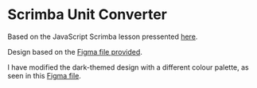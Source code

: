 # Scrimba Unit Converter

Based on the JavaScript Scrimba lesson pressented [here](https://scrimba.com/learn/learnjavascript/solo-project-unit-converter-cz9aPNSr).

Design based on the [Figma file provided](https://www.figma.com/file/cqtGul0V8RFXY4vTcIv1Kc/Unit-Conversion?node-id=0%3A1).

I have modified the dark-themed design with a different colour palette, as seen in this [Figma file](https://www.figma.com/file/rgdvaagCpTtqDE6888SsDh/Unit-Conversion-(Copy)).
